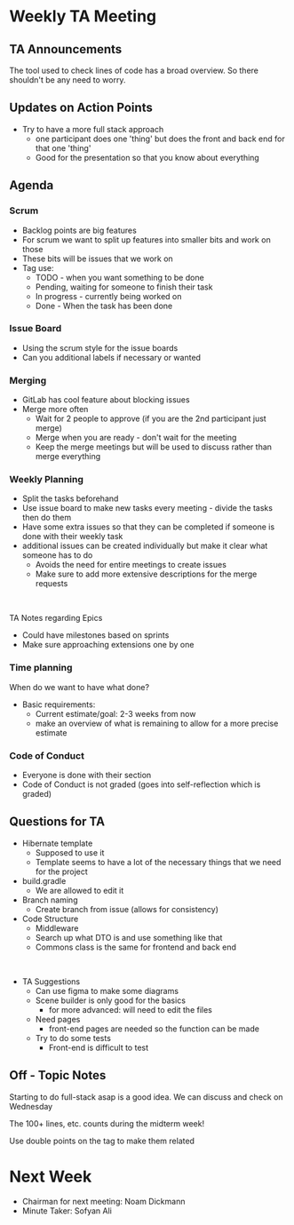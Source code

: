 # Weekly TA Meeting




## TA Announcements
The tool used to check lines of code has a broad overview. So there shouldn't be any need to worry.

## Updates on Action Points
- Try to have a more full stack approach
    - one participant does one 'thing' but does the front and back end for that one 'thing'
    - Good for the presentation so that you know about everything


## Agenda


### Scrum

- Backlog points are big features
- For scrum we want to split up features into smaller bits and work on those
- These bits will be issues that we work on
- Tag use:
    - TODO - when you want something to be done
    - Pending, waiting for someone to finish their task
    - In progress - currently being worked on
    - Done - When the task has been done


### Issue Board
- Using the scrum style for the issue boards
- Can you additional labels if necessary or wanted


### Merging
- GitLab has cool feature about blocking issues
- Merge more often 
    - Wait for 2 people to approve (if you are the 2nd participant just merge)
    - Merge when you are ready - don't wait for the meeting
    - Keep the merge meetings but will be used to discuss rather than merge everything


### Weekly Planning
- Split the tasks beforehand
- Use issue board to make new tasks every meeting - divide the tasks then do them
- Have some extra issues so that they can be completed if someone is done with their weekly task
- additional issues can be created individually but make it clear what someone has to do
    - Avoids the need for entire meetings to create issues
    - Make sure to add more extensive descriptions for the merge requests

<br>

TA Notes regarding Epics
- Could have milestones based on sprints
- Make sure approaching extensions one by one


### Time planning

When do we want to have what done?

- Basic requirements: 
    - Current estimate/goal: 2-3 weeks from now
    - make an overview of what is remaining to allow for a more precise estimate

    


### Code of Conduct
- Everyone is done with their section
- Code of Conduct is not graded (goes into self-reflection which is graded)



## Questions for TA

- Hibernate template
    - Supposed to use it
    - Template seems to have a lot of the necessary things that we need for the project
- build.gradle
    - We are allowed to edit it
- Branch naming
    - Create branch from issue (allows for consistency)
- Code Structure
    - Middleware
    - Search up what DTO is and use something like that
    - Commons class is the same for frontend and back end

<br>

- TA Suggestions
    - Can use figma to make some diagrams
    - Scene builder is only good for the basics
        - for more advanced: will need to edit the files
    - Need pages
        - front-end pages are needed so the function can be made
    - Try to do some tests
        - Front-end is difficult to test



## Off - Topic Notes

Starting to do full-stack asap is a good idea. We can discuss and check on Wednesday 




The 100+ lines, etc. counts during the midterm week!

Use double points on the tag to make them related

# Next Week

- Chairman for next meeting: Noam Dickmann
- Minute Taker: Sofyan Ali
